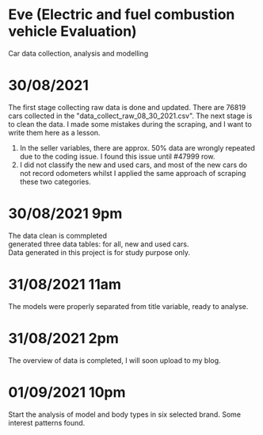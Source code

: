 # Eve (Electric and fuel combustion vehicle Evaluation)
Car data collection, analysis and modelling

# 30/08/2021 
The first stage collecting raw data is done and updated. There are 76819 cars collected in the "data_collect_raw_08_30_2021.csv". 
The next stage is to clean the data. I made some mistakes during the scraping, and I want to write them here as a lesson. 
1. In the seller variables, there are approx. 50% data are wrongly repeated due to the coding issue. I found this issue until #47999 row. 
2. I did not classify the new and used cars, and most of the new cars do not record odometers whilst I applied the same approach of scraping these two categories.

# 30/08/2021 9pm
The data clean is commpleted  
generated three data tables: for all, new and used cars.  
Data generated in this project is for study purpose only.  

# 31/08/2021 11am
The models were properly separated from title variable, ready to analyse.

# 31/08/2021 2pm
The overview of data is completed, I will soon upload to my blog. 

# 01/09/2021 10pm
Start the analysis of model and body types in six selected brand. Some interest patterns found.
